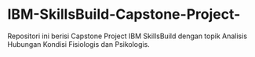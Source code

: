 # IBM-SkillsBuild-Capstone-Project-
Repositori ini berisi Capstone Project IBM SkillsBuild dengan topik Analisis Hubungan Kondisi Fisiologis dan Psikologis.
